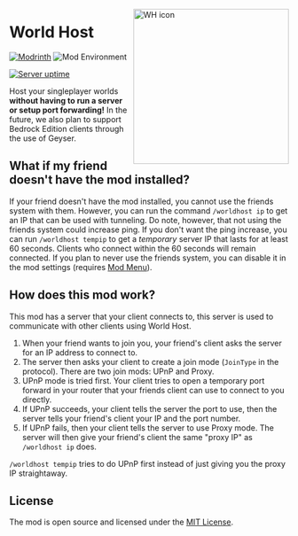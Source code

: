 <a href="https://modrinth.com/mod/world-host"><img alt="WH icon" width="280" align="right" src="https://raw.githubusercontent.com/Gaming32/world-host/main/src/main/resources/assets/world-host/icon.png"></a>

# World Host

[![Modrinth](https://img.shields.io/modrinth/dt/world-host?color=00AF5C&label=Downloads&style=round&logo=modrinth)](https://modrinth.com/mod/world-host)
![Mod Environment](https://img.shields.io/badge/Enviroment-Client-purple?style=round)

[![Server uptime](https://img.shields.io/uptimerobot/ratio/m794216582-8c2e3383b556b643f86c85fe?label=Server%20uptime&color=blue)](https://stats.uptimerobot.com/jL0OztYWBj)

Host your singleplayer worlds **without having to run a server or setup port forwarding!** In the future, we also plan to support Bedrock Edition clients
through the use of Geyser.

## What if my friend doesn't have the mod installed?

If your friend doesn't have the mod installed, you cannot use the friends system with them. However, you can run the command `/worldhost ip` to get an IP that can be used with tunneling. Do note, however, that not using the friends system could increase ping. If you don't want the ping increase, you can run `/worldhost tempip` to get a *temporary* server IP that lasts for at least 60 seconds. Clients who connect within the 60 seconds will remain connected. If you plan to never use the friends system, you can disable it in the mod settings (requires [Mod Menu](https://modrinth.com/mod/modmenu)).

## How does this mod work?

This mod has a server that your client connects to, this server is used to communicate with other clients using World Host. 

1. When your friend wants to join you, your friend's client asks the server for an IP address to connect to. 
2. The server then asks your client to create a join mode (`JoinType` in the protocol). There are two join mods: UPnP and Proxy. 
3. UPnP mode is tried first. Your client tries to open a temporary port forward in your router that your friends client can use to connect to you directly. 
4. If UPnP succeeds, your client tells the server the port to use, then the server tells your friend's client your IP and the port number. 
5. If UPnP fails, then your client tells the server to use Proxy mode. The server will then give your friend's client the same "proxy IP" as `/worldhost ip` does. 
 
`/worldhost tempip` tries to do UPnP first instead of just giving you the proxy IP straightaway.

## License

The mod is open source and licensed under the [MIT License](LICENSE).
